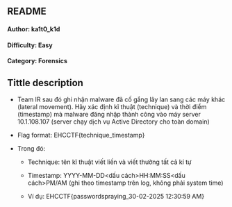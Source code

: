 
<h2>README</h2>
<h4>Author: ka1t0_k1d</h4>
<h4>Difficulty: Easy</h4>
<h4>Category: Forensics</h4>


<h2>Tittle description</h2>

- Team IR sau đó ghi nhận malware đã cố gắng lây lan sang các máy khác (lateral movement). Hãy xác định kĩ thuật (technique) và thời điểm (timestamp) mà malware đăng nhập thành công vào máy server 10.1.108.107 (server chạy dịch vụ Active Directory cho toàn domain)	

- Flag format: EHCCTF{technique_timestamp}
- Trong đó:
  - Technique: tên kĩ thuật viết liền và viết thường tất cả kí tự
  - Timestamp: YYYY-MM-DD<dấu cách>HH:MM:SS<dấu cách>PM/AM (ghi theo timestamp trên log, không phải system time)

  - Ví dụ: EHCCTF{passwordspraying_30-02-2025 12:30:59 AM}
